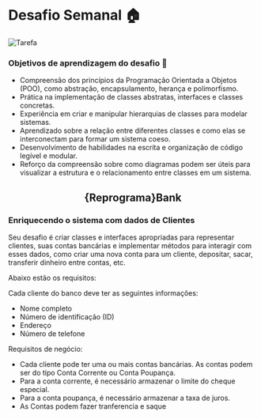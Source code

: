 # Desafio Semanal 🏠 

![Tarefa](/Archive/99.%20Recursos/01.%20Imagens/tags/atividade-exercicio.svg)

### Objetivos de aprendizagem do desafio 🎯

- Compreensão dos princípios da Programação Orientada a Objetos (POO), como abstração, encapsulamento, herança e polimorfismo.
- Prática na implementação de classes abstratas, interfaces e classes concretas.
- Experiência em criar e manipular hierarquias de classes para modelar sistemas.
- Aprendizado sobre a relação entre diferentes classes e como elas se interconectam para formar um sistema coeso.
- Desenvolvimento de habilidades na escrita e organização de código legível e modular.
- Reforço da compreensão sobre como diagramas podem ser úteis para visualizar a estrutura e o relacionamento entre classes em um sistema.


<h2 align=center> {Reprograma}Bank </h2>
  <h3>Enriquecendo o sistema com dados de Clientes</h3>


Seu desafio é criar classes e interfaces apropriadas para representar clientes, suas contas bancárias e implementar métodos para interagir com esses dados, como criar uma nova conta para um cliente, depositar, sacar, transferir dinheiro entre contas, etc.

Abaixo estão os requisitos:

Cada cliente do banco deve ter as seguintes informações:

- Nome completo
- Número de identificação (ID)
- Endereço
- Número de telefone


Requisitos de negócio:

- Cada cliente pode ter uma ou mais contas bancárias. As contas podem ser do tipo Conta Corrente ou Conta Poupança.
- Para a conta corrente, é necessário armazenar o limite do cheque especial.
- Para a conta poupança, é necessário armazenar a taxa de juros.
- As Contas podem fazer tranferencia e saque 